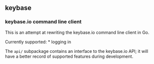 ## keybase
### keybase.io command line client

This is an attempt at rewriting the keybase.io command line client in Go.

Currently supported:
	* logging in

The `api/` subpackage contains an interface to the keybase.io API;
it will have a better record of supported features during development.
